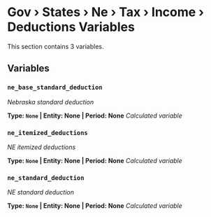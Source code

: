# Gov › States › Ne › Tax › Income › Deductions Variables

This section contains 3 variables.

## Variables

### `ne_base_standard_deduction`
*Nebraska standard deduction*

**Type: `None` | Entity: None | Period: None**
*Calculated variable*

### `ne_itemized_deductions`
*NE itemized deductions*

**Type: `None` | Entity: None | Period: None**
*Calculated variable*

### `ne_standard_deduction`
*NE standard deduction*

**Type: `None` | Entity: None | Period: None**
*Calculated variable*

